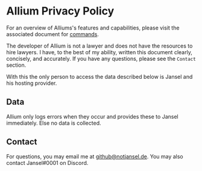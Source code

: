 # Allium Privacy Policy

For an overview of Alliums's features and capabilities, please visit the associated document for [commands](https://github.com/NotJansel/Allium/docs/commands.md).

The developer of Allium is not a lawyer and does not have the resources to hire lawyers. I have, to the best of my ability, written this document clearly, concisely, and accurately. If you have any questions, please see the `Contact` section.

With this the only person to access the data described below is Jansel and his hosting provider.

## Data

Allium only logs errors when they occur and provides these to Jansel immediately. Else no data is collected.

## Contact

For questions, you may email me at github@notjansel.de. You may also contact Jansel#0001 on Discord.
